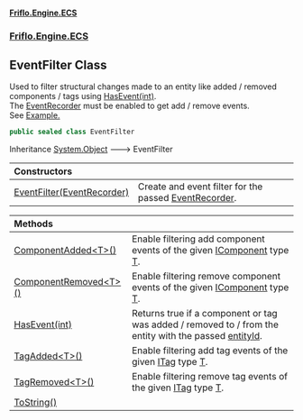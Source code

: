 #### [Friflo.Engine.ECS](index.md#'index')
### [Friflo.Engine.ECS](Friflo.Engine.ECS.md#'Friflo.Engine.ECS')

## EventFilter Class

Used to filter structural changes made to an entity like added / removed components / tags using [HasEvent(int)](EventFilter.HasEvent(int).md#'Friflo.Engine.ECS.EventFilter.HasEvent(int)').<br/>
The [EventRecorder](EntityStore.EventRecorder.md#'Friflo.Engine.ECS.EntityStore.EventRecorder') must be enabled to get add / remove events.<br/>
See <a href="https://github.com/friflo/Friflo.Json.Fliox/blob/main/Engine/README.md#eventfilter">Example.</a>

```csharp
public sealed class EventFilter
```

Inheritance [System.Object](https://docs.microsoft.com/en-us/dotnet/api/System.Object#'System.Object') &#129106; EventFilter

| Constructors | |
| :--- | :--- |
| [EventFilter(EventRecorder)](EventFilter.EventFilter(EventRecorder).md#'Friflo.Engine.ECS.EventFilter.EventFilter(Friflo.Engine.ECS.EventRecorder)') | Create and event filter for the passed [EventRecorder](EventRecorder.md#'Friflo.Engine.ECS.EventRecorder'). |

| Methods | |
| :--- | :--- |
| [ComponentAdded&lt;T&gt;()](EventFilter.ComponentAdded_T_().md#'Friflo.Engine.ECS.EventFilter.ComponentAdded<T>()') | Enable filtering add component events of the given [IComponent](IComponent.md#'Friflo.Engine.ECS.IComponent') type [T](EventFilter.ComponentAdded_T_().md#Friflo.Engine.ECS.EventFilter.ComponentAdded_T_().T#'Friflo.Engine.ECS.EventFilter.ComponentAdded<T>().T'). |
| [ComponentRemoved&lt;T&gt;()](EventFilter.ComponentRemoved_T_().md#'Friflo.Engine.ECS.EventFilter.ComponentRemoved<T>()') | Enable filtering remove component events of the given [IComponent](IComponent.md#'Friflo.Engine.ECS.IComponent') type [T](EventFilter.ComponentRemoved_T_().md#Friflo.Engine.ECS.EventFilter.ComponentRemoved_T_().T#'Friflo.Engine.ECS.EventFilter.ComponentRemoved<T>().T'). |
| [HasEvent(int)](EventFilter.HasEvent(int).md#'Friflo.Engine.ECS.EventFilter.HasEvent(int)') | Returns true if a component or tag was added / removed to / from the entity with the passed [entityId](EventFilter.HasEvent(int).md#Friflo.Engine.ECS.EventFilter.HasEvent(int).entityId#'Friflo.Engine.ECS.EventFilter.HasEvent(int).entityId'). |
| [TagAdded&lt;T&gt;()](EventFilter.TagAdded_T_().md#'Friflo.Engine.ECS.EventFilter.TagAdded<T>()') | Enable filtering add tag events of the given [ITag](ITag.md#'Friflo.Engine.ECS.ITag') type [T](EventFilter.TagAdded_T_().md#Friflo.Engine.ECS.EventFilter.TagAdded_T_().T#'Friflo.Engine.ECS.EventFilter.TagAdded<T>().T'). |
| [TagRemoved&lt;T&gt;()](EventFilter.TagRemoved_T_().md#'Friflo.Engine.ECS.EventFilter.TagRemoved<T>()') | Enable filtering remove tag events of the given [ITag](ITag.md#'Friflo.Engine.ECS.ITag') type [T](EventFilter.TagRemoved_T_().md#Friflo.Engine.ECS.EventFilter.TagRemoved_T_().T#'Friflo.Engine.ECS.EventFilter.TagRemoved<T>().T'). |
| [ToString()](EventFilter.ToString().md#'Friflo.Engine.ECS.EventFilter.ToString()') | |
